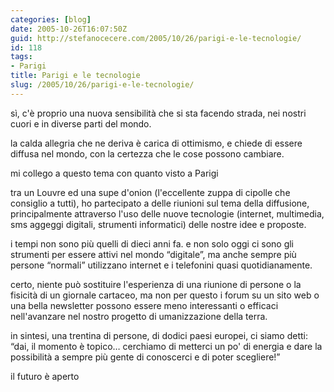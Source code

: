 ```yaml
---
categories: [blog]
date: 2005-10-26T16:07:50Z
guid: http://stefanocecere.com/2005/10/26/parigi-e-le-tecnologie/
id: 118
tags:
- Parigi
title: Parigi e le tecnologie
slug: /2005/10/26/parigi-e-le-tecnologie/
---
```


<img src='/wp-content/parigi_1.jpg' alt='' align='left' />s&#xec;, c'è proprio una nuova sensibilità che si sta facendo strada, nei nostri cuori e in diverse parti del mondo.
  
la calda allegria che ne deriva è carica di ottimismo, e chiede di essere diffusa nel mondo, con la certezza che le cose possono cambiare.

mi collego a questo tema con quanto visto a Parigi
  
tra un Louvre ed una supe d'onion (l'eccellente zuppa di cipolle che consiglio a tutti), ho partecipato a delle riunioni sul tema della diffusione, principalmente attraverso l'uso delle nuove tecnologie (internet, multimedia, sms aggeggi digitali, strumenti informatici) delle nostre idee e proposte.

<img src='/wp-content/parigi_2.jpg' alt='' align='left' />i tempi non sono pi&#xf9; quelli di dieci anni fa. e non solo oggi ci sono gli strumenti per essere attivi nel mondo &#x201c;digitale&#x201d;, ma anche sempre pi&#xf9; persone &#x201c;normali&#x201d; utilizzano internet e i telefonini quasi quotidianamente.

certo, niente può sostituire l'esperienza di una riunione di persone o la fisicità di un giornale cartaceo, ma non per questo i forum su un sito web o una bella newsletter possono essere meno interessanti o efficaci nell'avanzare nel nostro progetto di umanizzazione della terra.

in sintesi, una trentina di persone, di dodici paesi europei, ci siamo detti: &#x201c;dai, il momento è topico… cerchiamo di metterci un po' di energia e dare la possibilità a sempre pi&#xf9; gente di conoscerci e di poter scegliere!&#x201d;

il futuro è aperto